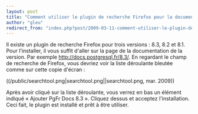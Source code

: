 ```yaml
---
layout: post
title: "Comment utiliser le plugin de recherche Firefox pour la documentation traduite"
author: "gleu"
redirect_from: "index.php?post/2009-03-11-comment-utiliser-le-plugin-de-recherche-firefox-pour-la-documentation-traduite "
---
```





<!--more-->


Il existe un plugin de recherche Firefox pour trois versions : 8.3, 8.2 et 8.1. Pour l'installer, il vous suffit d'aller sur la page de la documentation de la version. Par exemple http://docs.postgresql.fr/8.3/. En regardant le champ de recherche de Firefox, vous devriez voir la liste déroulante bleutée comme sur cette copie d'écran :



((/public/searchtool.png|searchtool.png||searchtool.png, mar. 2009))



Après avoir cliqué sur la liste déroulante, vous verrez en bas un élément indiqué « Ajouter PgFr Docs 8.3 ». Cliquez dessus et acceptez l'installation. Ceci fait, le plugin est installé et prêt à être utiliser.